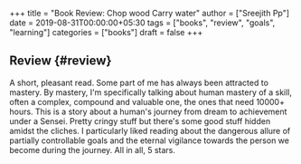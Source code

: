 +++
title = "Book Review: Chop wood Carry water"
author = ["Sreejith Pp"]
date = 2019-08-31T00:00:00+05:30
tags = ["books", "review", "goals", "learning"]
categories = ["books"]
draft = false
+++

## Review {#review}

A short, pleasant read. Some part of me has always been attracted to mastery. By mastery, I'm specifically talking about human mastery of a skill, often a complex, compound and valuable one, the ones that need 10000+ hours. This is a story about a human's journey from dream to achievement under a Sensei. Pretty cringy stuff but there's some good stuff hidden amidst the cliches. I particularly liked reading about the dangerous allure of partially controllable goals and the eternal vigilance towards the person we become during the journey. All in all, 5 stars.
